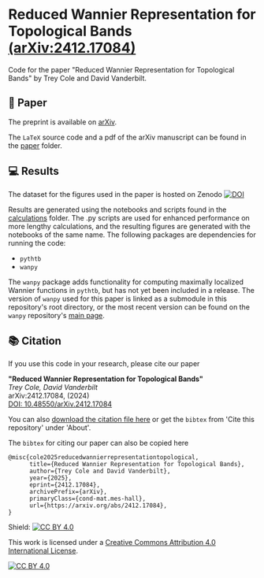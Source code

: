 # Reduced Wannier Representation for Topological Bands [(arXiv:2412.17084)](https://arxiv.org/abs/2412.17084)

Code for the paper "Reduced Wannier Representation for Topological Bands" by Trey Cole and David Vanderbilt. 

## 📜 Paper
The preprint is available on [arXiv](https://arxiv.org/abs/2412.17084).

The `LaTeX` source code and a pdf of the arXiv manuscript can be found in the [paper](/paper) folder. 

## 💻 Results 

The dataset for the figures used in the paper is hosted on Zenodo [![DOI](https://zenodo.org/badge/DOI/10.5281/zenodo.15186174.svg)](https://doi.org/10.5281/zenodo.15186174)

Results are generated using the notebooks and scripts found in the [calculations](/calculations) folder. The .py scripts are used for enhanced performance on more lengthy calculations, and the resulting figures are generated with the notebooks of the same name. The following packages are dependencies for running the code:

- `pythtb`
- `wanpy`

The `wanpy` package adds functionality for computing maximally localized Wannier functions in `pythtb`, but has not yet been included in a release. The version of `wanpy` used for this paper is linked as a submodule in this repository's root directory, or the most recent version can be found on the `wanpy` repository's [main page](https://github.com/treycole/WanPy). 

## 📚 Citation

If you use this code in your research, please cite our paper

**"Reduced Wannier Representation for Topological Bands"**  
*Trey Cole, David Vanderbilt*  
arXiv:2412.17084, (2024)  
[DOI: 10.48550/arXiv.2412.17084](https://doi.org/10.48550/arXiv.2412.17084)

You can also [download the citation file here](./CITATION.cff) or get the `bibtex` from 'Cite this repository' under 'About'.

The `bibtex` for citing our paper can also be copied here
```
@misc{cole2025reducedwannierrepresentationtopological,
      title={Reduced Wannier Representation for Topological Bands}, 
      author={Trey Cole and David Vanderbilt},
      year={2025},
      eprint={2412.17084},
      archivePrefix={arXiv},
      primaryClass={cond-mat.mes-hall},
      url={https://arxiv.org/abs/2412.17084}, 
}
```

Shield: [![CC BY 4.0][cc-by-shield]][cc-by]

This work is licensed under a
[Creative Commons Attribution 4.0 International License][cc-by].

[![CC BY 4.0][cc-by-image]][cc-by]

[cc-by]: http://creativecommons.org/licenses/by/4.0/
[cc-by-image]: https://i.creativecommons.org/l/by/4.0/88x31.png
[cc-by-shield]: https://img.shields.io/badge/License-CC%20BY%204.0-lightgrey.svg
